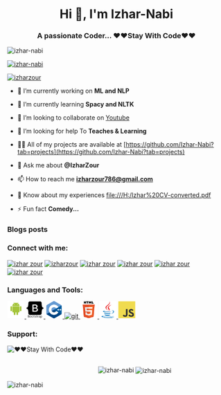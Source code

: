 <h1 align="center">Hi 👋, I'm Izhar-Nabi</h1>
<h3 align="center">A passionate Coder... ❤️❤️Stay With Code❤️❤️</h3>

<p align="left"> <img src="https://komarev.com/ghpvc/?username=izhar-nabi&label=Profile%20views&color=0e75b6&style=flat" alt="izhar-nabi" /> </p>

<p align="left"> <a href="https://github.com/ryo-ma/github-profile-trophy"><img src="https://github-profile-trophy.vercel.app/?username=izhar-nabi" alt="izhar-nabi" /></a> </p>

<p align="left"> <a href="https://twitter.com/izharzour" target="blank"><img src="https://img.shields.io/twitter/follow/izharzour?logo=twitter&style=for-the-badge" alt="izharzour" /></a> </p>

- 🔭 I’m currently working on **ML and NLP**

- 🌱 I’m currently learning **Spacy and NLTK**

- 👯 I’m looking to collaborate on [Youtube](https://www.youtube.com/channel/UCloWf62pykW5mOTK_mK-YIA)

- 🤝 I’m looking for help To **Teaches & Learning**

- 👨‍💻 All of my projects are available at [https://github.com/Izhar-Nabi?tab=projects](https://github.com/Izhar-Nabi?tab=projects)

- 💬 Ask me about **@IzharZour**

- 📫 How to reach me **izharzour786@gmail.com**

- 📄 Know about my experiences [file:///H:/Izhar%20CV-converted.pdf](file:///H:/Izhar%20CV-converted.pdf)

- ⚡ Fun fact **Comedy...**

### Blogs posts
<!-- BLOG-POST-LIST:START -->
<!-- BLOG-POST-LIST:END -->

<h3 align="left">Connect with me:</h3>
<p align="left">
<a href="https://dev.to/izhar zour" target="blank"><img align="center" src="https://cdn.jsdelivr.net/npm/simple-icons@3.0.1/icons/dev-dot-to.svg" alt="izhar zour" height="30" width="40" /></a>
<a href="https://twitter.com/izharzour" target="blank"><img align="center" src="https://raw.githubusercontent.com/rahuldkjain/github-profile-readme-generator/master/src/images/icons/Social/twitter.svg" alt="izharzour" height="30" width="40" /></a>
<a href="https://linkedin.com/in/izhar zour" target="blank"><img align="center" src="https://raw.githubusercontent.com/rahuldkjain/github-profile-readme-generator/master/src/images/icons/Social/linked-in-alt.svg" alt="izhar zour" height="30" width="40" /></a>
<a href="https://fb.com/izhar zour" target="blank"><img align="center" src="https://raw.githubusercontent.com/rahuldkjain/github-profile-readme-generator/master/src/images/icons/Social/facebook.svg" alt="izhar zour" height="30" width="40" /></a>
<a href="https://instagram.com/izhar zour" target="blank"><img align="center" src="https://raw.githubusercontent.com/rahuldkjain/github-profile-readme-generator/master/src/images/icons/Social/instagram.svg" alt="izhar zour" height="30" width="40" /></a>
<a href="https://www.youtube.com/c/izhar zour" target="blank"><img align="center" src="https://raw.githubusercontent.com/rahuldkjain/github-profile-readme-generator/master/src/images/icons/Social/youtube.svg" alt="izhar zour" height="30" width="40" /></a>
</p>

<h3 align="left">Languages and Tools:</h3>
<p align="left"> <a href="https://developer.android.com" target="_blank"> <img src="https://raw.githubusercontent.com/devicons/devicon/master/icons/android/android-original-wordmark.svg" alt="android" width="40" height="40"/> </a> <a href="https://getbootstrap.com" target="_blank"> <img src="https://raw.githubusercontent.com/devicons/devicon/master/icons/bootstrap/bootstrap-plain-wordmark.svg" alt="bootstrap" width="40" height="40"/> </a> <a href="https://www.w3schools.com/cpp/" target="_blank"> <img src="https://raw.githubusercontent.com/devicons/devicon/master/icons/cplusplus/cplusplus-original.svg" alt="cplusplus" width="40" height="40"/> </a> <a href="https://git-scm.com/" target="_blank"> <img src="https://www.vectorlogo.zone/logos/git-scm/git-scm-icon.svg" alt="git" width="40" height="40"/> </a> <a href="https://www.w3.org/html/" target="_blank"> <img src="https://raw.githubusercontent.com/devicons/devicon/master/icons/html5/html5-original-wordmark.svg" alt="html5" width="40" height="40"/> </a> <a href="https://www.java.com" target="_blank"> <img src="https://raw.githubusercontent.com/devicons/devicon/master/icons/java/java-original.svg" alt="java" width="40" height="40"/> </a> <a href="https://developer.mozilla.org/en-US/docs/Web/JavaScript" target="_blank"> <img src="https://raw.githubusercontent.com/devicons/devicon/master/icons/javascript/javascript-original.svg" alt="javascript" width="40" height="40"/> </a> </p>

<h3 align="left">Support:</h3>
<p><a href="https://www.buymeacoffee.com/❤️❤️Stay With Code❤️❤️"> <img align="left" src="https://cdn.buymeacoffee.com/buttons/v2/default-yellow.png" height="50" width="210" alt="❤️❤️Stay With Code❤️❤️" /></a></p><br><br>

<p><img align="left" src="https://github-readme-stats.vercel.app/api/top-langs?username=izhar-nabi&show_icons=true&locale=en&layout=compact" alt="izhar-nabi" /></p>

<p>&nbsp;<img align="center" src="https://github-readme-stats.vercel.app/api?username=izhar-nabi&show_icons=true&locale=en" alt="izhar-nabi" /></p>

<p><img align="center" src="https://github-readme-streak-stats.herokuapp.com/?user=izhar-nabi&" alt="izhar-nabi" /></p>
